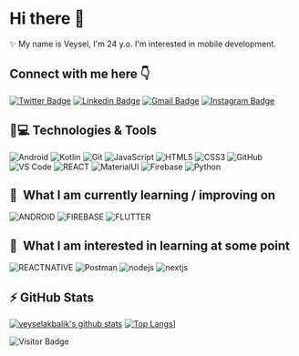 # Hi there 👋

✨ My name is Veysel, I'm 24 y.o. I'm interested in mobile development.

Connect with me here 👇
---

[![Twitter Badge](https://img.shields.io/badge/-vakbalik-blue?style=plastic&logo=Twitter&logoColor=white&link=https://twitter.com/vakbalik/)](https://twitter.com/vakbalik/)
[![Linkedin Badge](https://img.shields.io/badge/-veyselakbalik-blue?style=plastic&logo=Linkedin&logoColor=white&link=https://www.linkedin.com/in/veyselakbalik/)](https://www.linkedin.com/in/veyselakbalik/)
[![Gmail Badge](https://img.shields.io/badge/-veyselakbalik@ogr.iu.edu.tr-c14438?style=plastic&logo=Gmail&logoColor=white&link=mailto:veyselakbalik@ogr.iu.edu.tr)](mailto:veyselakbalik@ogr.iu.edu.tr)
[![Instagram Badge](https://img.shields.io/badge/-veyselakbalikk-purple?style=plastic&logo=instagram&logoColor=white&link=https://instagram.com/veyselakbalikk/)](https://instagram.com/veyselakbalikk)



## 🚀💻 Technologies & Tools


  ![Android](https://img.shields.io/badge/Android-05150C?style=flat-square&logo=android)
  ![Kotlin]( https://img.shields.io/badge/Kotlin-black?style=flat-square&logo=kotlin)
  ![Git](https://img.shields.io/badge/-Git-black?style=flat-square&logo=git)
  ![JavaScript](https://img.shields.io/badge/JavaScript-282C34?logo=javascript)
  ![HTML5](https://img.shields.io/badge/HTML5-282C34?logo=html5)
  ![CSS3](https://img.shields.io/badge/CSS3-282C34?logo=css3)
  ![GitHub](https://img.shields.io/badge/-GitHub-181717?style=flat-square&logo=github)
  ![VS Code](https://img.shields.io/badge/-VS%20Code-007ACC?style=flat-square&logo=visual-studio-code)
  ![REACT](https://badges.aleen42.com/src/react.svg)
  ![MaterialUI](https://img.shields.io/badge/-MaterialUI-0081CB?style=flat-square&logo=material-UI)
  ![Firebase](https://img.shields.io/badge/Firebase-black?style=flat-square&logo=firebase)
  ![Python](https://img.shields.io/badge/-Python-black?style=flat-square&logo=Python)


## 📖  What I am currently learning / improving on


![ANDROID](https://img.shields.io/badge/Android-282C34?logo=android&logoColor=3DDC84)
![FIREBASE](https://img.shields.io/badge/Firebase-282C34?logo=firebase&logoColor=FFCA28)
![FLUTTER](https://img.shields.io/badge/Flutter-282C34?logo=flutter&logoColor=02569B)

## 👾  What I am interested in learning at some point

![REACTNATIVE](https://img.shields.io/badge/React-Native-282C34?logo=react&logoColor=61DAFB)
![Postman](https://img.shields.io/badge/Postman-black?style=flat-square&logo=postman)
![nodejs](https://img.shields.io/badge/Node.js-282C34?logo=node.js&logoColor=339933)
![nextjs](https://img.shields.io/badge/Next.js-282C34?logo=next.js&logoColor=FFFFFF)


## ⚡ GitHub Stats

[![veyselakbalik's github stats](https://github-readme-stats.vercel.app/api?username=veyselakbalik&theme=dark&show_icons=true)](https://github.com/veyselakbalik)
[![Top Langs](https://github-readme-stats.vercel.app/api/top-langs/?username=veyselakbalik&layout=compact&theme=dark)](https://github.com/veyselakbalik/github-readme-stats)]

![Visitor Badge](https://visitor-badge.laobi.icu/badge?page_id=veyselakbalik.veyselakbalik)
